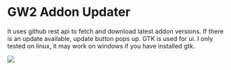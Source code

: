 # GW2 Addon Updater

It uses github rest api to fetch and download latest addon versions.
If there is an update available, update button pops up.
GTK is used for ui.
I only tested on linux, it may work on windows if you have installed gtk.


<img src="https://i.imgur.com/qNI1nrQ.png">
